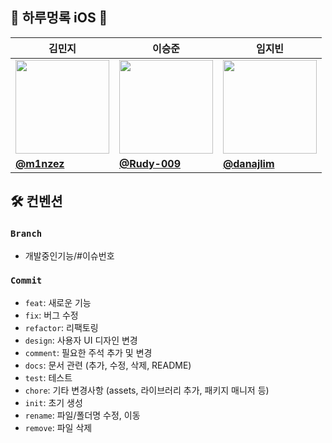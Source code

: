 ## 🐶 하루멍록 iOS 🍎
| 김민지 | 이승준 | 임지빈 |
| --- | --- | --- |
| <center> <img width="150px" src="https://avatars.githubusercontent.com/u/90819894?v=4" /></center> | <center> <img width="150px" src="https://avatars.githubusercontent.com/u/109071777?v=4" /></center> | <center> <img width="150px" src="https://avatars.githubusercontent.com/u/54970536?v=4" /></center> |
| **[@m1nzez](https://github.com/m1nzez)** | **[@Rudy-009](https://github.com/Rudy-009)** | **[@danajlim](https://github.com/danajlim)** |

## 🛠️ 컨벤션
### `Branch`
- 개발중인기능/#이슈번호

### `Commit`
- `feat`: 새로운 기능
- `fix`: 버그 수정
- `refactor`: 리팩토링
- `design`: 사용자 UI 디자인 변경
- `comment`: 필요한 주석 추가 및 변경
- `docs`: 문서 관련 (추가, 수정, 삭제, README)
- `test`: 테스트
- `chore`: 기타 변경사항 (assets, 라이브러리 추가, 패키지 매니저 등)
- `init`: 초기 생성
- `rename`: 파일/폴더명 수정, 이동
- `remove`: 파일 삭제
